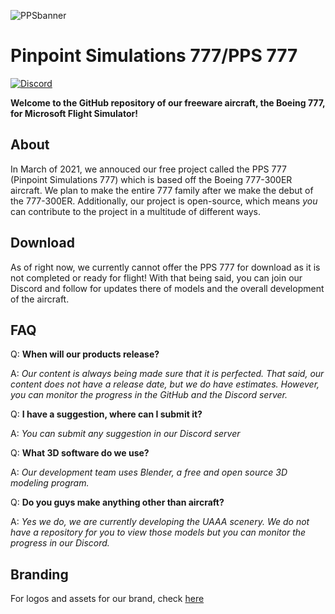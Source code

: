 ![PPSbanner](https://github.com/PinpointSimulations/pps-branding/blob/main/assets/logos/Pinpoint-Banner.PNG)

# Pinpoint Simulations 777/PPS 777

[![Discord](https://img.shields.io/discord/807148974745714709.png?label=&logo=discord&logoColor=ffffff&color=7389D8&labelColor=6A7EC2)](https://discord.gg/MdtbBnVK9Y)

**Welcome to the GitHub repository of our freeware aircraft, the Boeing 777, for Microsoft Flight Simulator!**

## About

In March of 2021, we annouced our free project called the PPS 777 (Pinpoint Simulations 777) which is based off the Boeing 777-300ER aircraft. We plan to make the entire 777 family after we make the debut of the 777-300ER. Additionally, our project is open-source, which means *you* can contribute to the project in a multitude of different ways.

## Download

As of right now, we currently cannot offer the PPS 777 for download as it is not completed or ready for flight! With that being said, you can join our Discord and follow for updates there of models and the overall development of the aircraft.


## FAQ

Q: **When will our products release?**

A: *Our content is always being made sure that it is perfected. That said, our content does not have a release date, but we do have estimates. However, you can monitor the progress in the GitHub and the Discord server.*

Q: **I have a suggestion, where can I submit it?**

A: *You can submit any suggestion in our Discord server*

Q: **What 3D software do we use?**

A: *Our development team uses Blender, a free and open source 3D modeling program.*

Q: **Do you guys make anything other than aircraft?**

A: *Yes we do, we are currently developing the UAAA scenery. We do not have a repository for you to view those models but you can monitor the progress in our Discord.*

## Branding

For logos and assets for our brand, check [here](https://github.com/PinpointSimulations/pps-branding)



